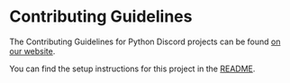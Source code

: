 # Contributing Guidelines

The Contributing Guidelines for Python Discord projects can be found [on our website](https://pydis.com/contributing.md).

You can find the setup instructions for this project in the [README](../README.md).
